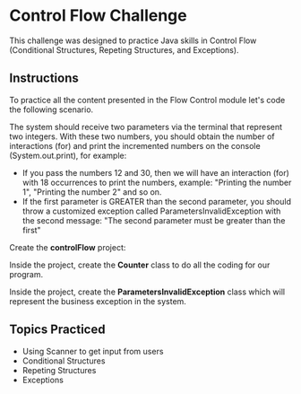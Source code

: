 # Control Flow Challenge
This challenge was designed to practice Java skills in Control Flow (Conditional Structures, Repeting Structures, and Exceptions).

## Instructions
To practice all the content presented in the Flow Control module let's code the following scenario.

The system should receive two parameters via the terminal that represent two integers. With these two numbers, you should obtain the number of interactions (for) and print the incremented numbers on the console (System.out.print), for example:

- If you pass the numbers 12 and 30, then we will have an interaction (for) with 18 occurrences to print the numbers, example: "Printing the number 1", "Printing the number 2" and so on.
- If the first parameter is GREATER than the second parameter, you should throw a customized exception called ParametersInvalidException with the second message: "The second parameter must be greater than the first"
  
Create the **controlFlow** project:

Inside the project, create the **Counter** class to do all the coding for our program.

Inside the project, create the **ParametersInvalidException** class which will represent the business exception in the system.

## Topics Practiced
- Using Scanner to get input from users
- Conditional Structures
- Repeting Structures
- Exceptions
